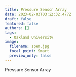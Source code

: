 ```yaml
---
title: Pressure Sensor Array
date: 2023-02-03T03:22:32.477Z
draft: false
featured: false
authors: []
tags:
  - Oakland University
image:
  filename: spem.jpg
  focal_point: Smart
  preview_only: false
---
```

Pressure Sensor Array